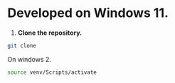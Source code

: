 # Developed on Windows 11.

1. **Clone the repository.**
```sh
git clone 
```
On windows
2. 
```sh
source venv/Scripts/activate
```
